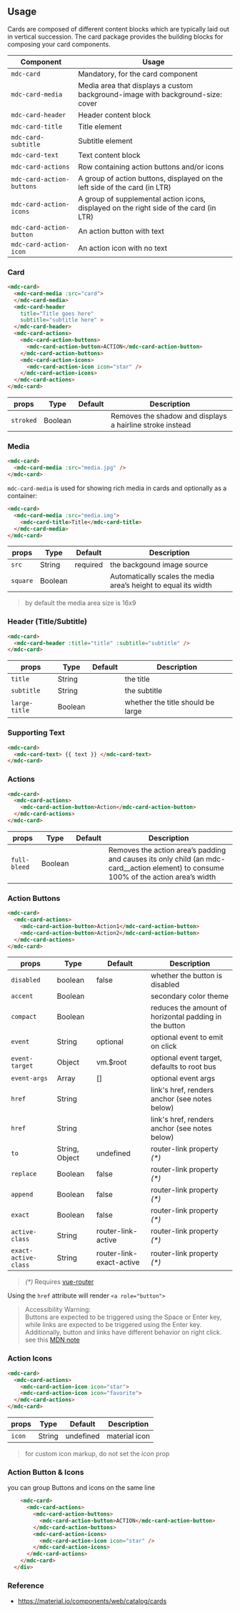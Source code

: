 ## Usage

Cards are composed of different content blocks which are typically laid out in vertical succession.
The card package provides the building blocks for composing your card components.

| Component  | Usage |
| ---------- | ----- |
| `mdc-card` | Mandatory, for the card component |
| `mdc-card-media` | Media area that displays a custom background-image with background-size: cover |
| `mdc-card-header` | Header content block |
| `mdc-card-title` | Title element |
| `mdc-card-subtitle` |  Subtitle element |
| `mdc-card-text` | Text content block |
| `mdc-card-actions` | Row containing action buttons and/or icons |
| `mdc-card-action-buttons` | A group of action buttons, displayed on the left side of the card (in LTR) |
| `mdc-card-action-icons` | A group of supplemental action icons, displayed on the right side of the card (in LTR) |
| `mdc-card-action-button` | An action button with text |
| `mdc-card-action-icon` | An action icon with no text |


### Card

```html
<mdc-card>
  <mdc-card-media :src="card">
  </mdc-card-media>
  <mdc-card-header 
    title="Title goes here" 
    subtitle="subtitle here" >
  </mdc-card-header>
  <mdc-card-actions>
    <mdc-card-action-buttons>
      <mdc-card-action-button>ACTION</mdc-card-action-button>
    </mdc-card-action-buttons>
    <mdc-card-action-icons>
      <mdc-card-action-icon icon="star" />
    </mdc-card-action-icons>
  </mdc-card-actions>
</mdc-card>
```

| props | Type | Default | Description |
|-------|------|---------|-------------|
|`stroked`|Boolean|| Removes the shadow and displays a hairline stroke instead |

### Media

```html
<mdc-card>
  <mdc-card-media :src="media.jpg" />
</mdc-card>
```

`mdc-card-media` is used for showing rich media in cards and optionally as a
container:

```html
<mdc-card>
  <mdc-card-media :src="media.img">
    <mdc-card-title>Title</mdc-card-title>
  </mdc-card-media>
</mdc-card>
```

| props | Type | Default | Description |
|-------|------|---------|-------------|
|`src`| String|required| the backgound image source |
|`square`|Boolean|| Automatically scales the media area’s height to equal its width |

> by default the media area size is 16x9

### Header (Title/Subtitle)

```html
<mdc-card>
  <mdc-card-header :title="title" :subtitle="subtitle" />
</mdc-card>
```

| props | Type | Default | Description |
|-------|------|---------|-------------|
|`title`      | String  || the title |
|`subtitle`   | String  || the subtitle |
|`large-title`| Boolean || whether the title should be large |

### Supporting Text

```html
<mdc-card>
  <mdc-card-text> {{ text }} </mdc-card-text> 
</mdc-card>
```

### Actions

```html
<mdc-card>
  <mdc-card-actions>
    <mdc-card-action-button>Action</mdc-card-action-button>
  </mdc-card-actions>
</mdc-card>
```

| props | Type | Default | Description |
|-------|------|---------|-------------|
|`full-bleed`|Boolean||Removes the action area’s padding and causes its only child (an mdc-card__action element) to consume 100% of the action area’s width |


### Action Buttons

```html
<mdc-card>
  <mdc-card-actions>
    <mdc-card-action-button>Action1</mdc-card-action-button>
    <mdc-card-action-button>Action2</mdc-card-action-button>
  </mdc-card-actions>
</mdc-card>
```

| props | Type | Default | Description |
|-------|------|---------|-------------|
|`disabled`| boolean |false| whether the button is disabled |
|`accent`|Boolean|| secondary color theme |
|`compact`|Boolean|| reduces the amount of horizontal padding in the button |
|`event`|String| optional | optional event to emit on click  |
|`event-target`|Object| vm.$root | optional event target, defaults to root bus |
|`event-args`|Array| [] | optional event args |
|`href`|String|| link's href, renders anchor (see notes below) |
|`href`|String|| link's href, renders anchor (see notes below) |
|`to`|String, Object| undefined | router-link property _(*)_ |
|`replace`|Boolean| false | router-link property _(*)_ |
|`append`|Boolean| false | router-link property _(*)_ |
|`exact`|Boolean| false | router-link property _(*)_ |
|`active-class`|String| router-link-active | router-link property _(*)_ |
|`exact-active-class`|String| router-link-exact-active | router-link property _(*)_ |

> _(*)_ Requires [vue-router](https://router.vuejs.org)

Using the `href` attribute will render `<a role="button">`

> Accessibility Warning:  
> Buttons are expected to be triggered using the Space or Enter key, 
> while links are expected to be triggered using the Enter key. 
> Additionally, button and links have different behavior on right click.
> see this [MDN note](https://developer.mozilla.org/en-US/docs/Web/Accessibility/ARIA/ARIA_Techniques/Using_the_button_role#Keyboard_and_focus)

### Action Icons

```html
<mdc-card>
  <mdc-card-actions>
    <mdc-card-action-icon icon="star">
    <mdc-card-action-icon icon="favorite">
  </mdc-card-actions>
</mdc-card>
```

| props | Type | Default | Description |
|-------|------|---------|-------------|
|`icon` | String |undefined| material icon |

> for custom icon markup, do not set the _icon_ prop

### Action Button & Icons

you can group Buttons and icons on the same line 

```html
    <mdc-card>
      <mdc-card-actions>
        <mdc-card-action-buttons>
          <mdc-card-action-button>ACTION</mdc-card-action-button>
        </mdc-card-action-buttons>
        <mdc-card-action-icons>
          <mdc-card-action-icon icon="star" />
        </mdc-card-action-icons>
      </mdc-card-actions>
    </mdc-card>
  </div>
```

### Reference
- <https://material.io/components/web/catalog/cards>
